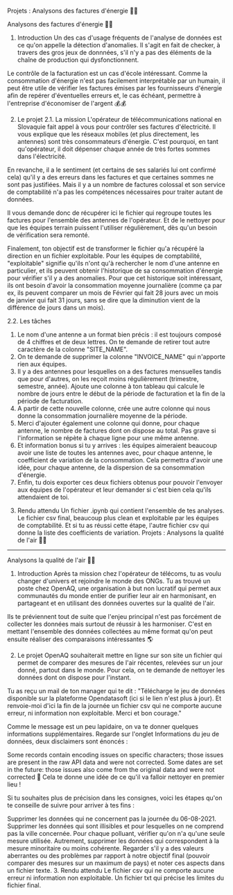 Projets : Analysons des factures d'énergie 🌠🌠
  
Analysons des factures d'énergie 🌠🌠
1. Introduction
Un des cas d'usage fréquents de l'analyse de données est ce qu'on appelle la détection d'anomalies. Il s'agit en fait de checker, à travers des gros jeux de donnnées, s'il n'y a pas des éléments de la chaîne de production qui dysfonctionnent.

Le contrôle de la facturation est un cas d'école intéressant. Comme la consommation d'énergie n'est pas facilement interprétable par un humain, il peut être utile de vérifier les factures émises par les fournisseurs d'énergie afin de repérer d'éventuelles erreurs et, le cas échéant, permettre à l'entreprise d'économiser de l'argent 💰💰

2. Le projet
2.1. La mission
L'opérateur de télécommunications national en Slovaquie fait appel à vous pour contrôler ses factures d'électricité. Il vous explique que les réseaux mobiles (et plus directement, les antennes) sont très consommateurs d'énergie. C'est pourquoi, en tant qu'opérateur, il doit dépenser chaque année de très fortes sommes dans l'électricité.

En revanche, il a le sentiment (et certains de ses salariés lui ont confirmé cela) qu'il y a des erreurs dans les factures et que certaines sommes ne sont pas justifiées. Mais il y a un nombre de factures colossal et son service de comptabilité n'a pas les compétences nécessaires pour traiter autant de données.

Il vous demande donc de récupérer ici le fichier qui regroupe toutes les factures pour l'ensemble des antennes de l'opérateur. Et de le nettoyer pour que les équipes terrain puissent l'utiliser régulièrement, dès qu'un besoin de vérification sera remonté.

Finalement, ton objectif est de transformer le fichier qu'a récupéré la direction en un fichier exploitable. Pour les équipes de comptabilité, "exploitable" signifie qu'ils n'ont qu'à rechercher le nom d'une antenne en particulier, et ils peuvent obtenir l'historique de sa consommation d'énergie pour vérifier s'il y a des anomalies. Pour que cet historique soit intéressant, ils ont besoin d'avoir la consommation moyenne journalière (comme ça par ex, ils peuvent comparer un mois de Février qui fait 28 jours avec un mois de janvier qui fait 31 jours, sans se dire que la diminution vient de la différence de jours dans un mois).

2.2. Les tâches
1) Le nom d'une antenne a un format bien précis : il est toujours composé de 4 chiffres et de deux lettres. On te demande de retirer tout autre caractère de la colonne "SITE_NAME".
2) On te demande de supprimer la colonne "INVOICE_NAME" qui n'apporte rien aux équipes.
3) Il y a des antennes pour lesquelles on a des factures mensuelles tandis que pour d'autres, on les reçoit moins régulièrement (trimestre, semestre, année). Ajoute une colonne à ton tableau qui calcule le nombre de jours entre le début de la période de facturation et la fin de la période de facturation.
4) A partir de cette nouvelle colonne, crée une autre colonne qui nous donne la consommation journalière moyenne de la période.
5) Merci d'ajouter également une colonne qui donne, pour chaque antenne, le nombre de factures dont on dispose au total. Pas grave si l'information se répète à chaque ligne pour une même antenne.
6) Et information bonus si tu y arrives : les équipes aimeraient beaucoup avoir une liste de toutes les antennes avec, pour chaque antenne, le coefficient de variation de la consommation. Cela permettra d'avoir une idée, pour chaque antenne, de la dispersion de sa consommation d'énergie.
7) Enfin, tu dois exporter ces deux fichiers obtenus pour pouvoir l'envoyer aux équipes de l'opérateur et leur demander si c'est bien cela qu'ils attendaient de toi.

3. Rendu attendu
Un fichier .ipynb qui contient l'ensemble de tes analyses.
Le fichier csv final, beaucoup plus clean et exploitable par les équipes de comptabilité. Et si tu as réussi cette étape, l'autre fichier csv qui donne la liste des coefficients de variation.
Projets : Analysons la qualité de l'air 💨💨

______________________________________


Analysons la qualité de l'air 💨💨
1. Introduction
Après ta mission chez l'opérateur de télécoms, tu as voulu changer d'univers et rejoindre le monde des ONGs. Tu as trouvé un poste chez OpenAQ, une organisation à but non lucratif qui permet aux communautés du monde entier de purifier leur air en harmonisant, en partageant et en utilisant des données ouvertes sur la qualité de l'air.

Ils te préviennent tout de suite que l'enjeu principal n'est pas forcément de collecter les données mais surtout de réussir à les harmoniser. C'est en mettant l'ensemble des données collectées au même format qu'on peut ensuite réaliser des comparaisons intéressantes 🌎

2. Le projet
OpenAQ souhaiterait mettre en ligne sur son site un fichier qui permet de comparer des mesures de l'air récentes, relevées sur un jour donné, partout dans le monde. Pour cela, on te demande de nettoyer les données dont on dispose pour l'instant.

Tu as reçu un mail de ton manager qui te dit : "Télécharge le jeu de données disponible sur la plateforme Opendatasoft (ici si le lien n'est plus à jour). Et renvoie-moi d'ici la fin de la journée un fichier csv qui ne comporte aucune erreur, ni information non exploitable. Merci et bon courage."

Comme le message est un peu lapidaire, on va te donner quelques informations supplémentaires. Regarde sur l'onglet Informations du jeu de données, deux disclaimers sont énoncés :

Some records contain encoding issues on specific characters; those issues are present in the raw API data and were not corrected.
Some dates are set in the future: those issues also come from the original data and were not corrected 🥴
Cela te donne une idée de ce qu'il va falloir nettoyer en premier lieu !

Si tu souhaites plus de précision dans les consignes, voici les étapes qu'on te conseille de suivre pour arriver à tes fins :

Supprimer les données qui ne concernent pas la journée du 06-08-2021.
Supprimer les données qui sont illisibles et pour lesquelles on ne comprend pas la ville concernée.
Pour chaque polluant, vérifier qu'on n'a qu'une seule mesure utilisée. Autrement, supprimer les données qui correspondent à la mesure minoritaire ou moins cohérente.
Regarder s'il y a des valeurs aberrantes ou des problèmes par rapport à notre objectif final (pouvoir comparer des mesures sur un maximum de pays) et noter ces aspects dans un fichier texte.
3. Rendu attendu
Le fichier csv qui ne comporte aucune erreur ni information non exploitable.
Un fichier txt qui précise les limites du fichier final.